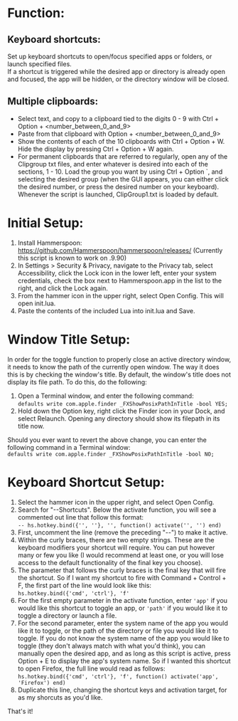 # Function:

##  Keyboard shortcuts:

Set up keyboard shortcuts to open/focus specified apps or folders, or launch specified files.<br>
If a shortcut is triggered while the desired app or directory is already open and focused, the app will be hidden, or the directory window will be closed.

##  Multiple clipboards:

*    Select text, and copy to a clipboard tied to the digits 0 - 9 with Ctrl + Option + <number_between_0_and_9>
*    Paste from that clipboard with Option + <number_between_0_and_9>
*    Show the contents of each of the 10 clipboards with Ctrl + Option + W. Hide the display by pressing Ctrl + Option + W again.
*    For permanent clipboards that are referred to regularly, open any of the Clipgroup txt files, and enter whatever is desired into each of the sections, 1 - 10. Load the group you want by using Ctrl + Option `, and selecting the desired group (when the GUI appears, you can either click the desired number, or press the desired number on your keyboard). Whenever the script is launched, ClipGroup1.txt is loaded by default.

# Initial Setup:

1. Install Hammerspoon: https://github.com/Hammerspoon/hammerspoon/releases/
(Currently this script is known to work on .9.90)
2. In Settings > Security & Privacy, navigate to the Privacy tab, select Accessibility, click the Lock icon in the lower left, enter your system credentials, check the box next to Hammerspoon.app in the list to the right, and click the Lock again.
3. From the hammer icon in the upper right, select Open Config. This will open init.lua.
4. Paste the contents of the included Lua into init.lua and Save.

# Window Title Setup:

In order for the toggle function to properly close an active directory window, it needs to know the path of the currently open window. The way it does this is by checking the window's title. By default, the window's title does not display its file path. To do this, do the following:

1. Open a Terminal window, and enter the following command:<br>
    `defaults write com.apple.finder _FXShowPosixPathInTitle -bool YES;`
2. Hold down the Option key, right click the Finder icon in your Dock, and select Relaunch.
Opening any directory should show its filepath in its title now.

Should you ever want to revert the above change, you can enter the following command in a Terminal window:<br>
    `defaults write com.apple.finder _FXShowPosixPathInTitle -bool NO;`

# Keyboard Shortcut Setup:

1. Select the hammer icon in the upper right, and select Open Config.
2. Search for "--Shortcuts". Below the activate function, you will see a commented out line that follow this format:<br>
    `-- hs.hotkey.bind({'', ''}, '', function() activate('', '') end)`
3. First, uncomment the line (remove the preceding "--") to make it active.
4. Within the curly braces, there are two empty strings. These are the keyboard modifiers your shortcut will require. You can put however many or few you like (I would recommend at least one, or you will lose access to the default functionality of the final key you choose).
5. The parameter that follows the curly braces is the final key that will fire the shortcut.
So if I want my shortcut to fire with Command + Control + F, the first part of the line would look like this:<br>
    `hs.hotkey.bind({'cmd', 'ctrl'}, 'f'`
6. For the first empty parameter in the activate function, enter `'app'` if you would like this shortcut to toggle an app, or `'path'` if you would like it to toggle a directory or launch a file.
7. For the second parameter, enter the system name of the app you would like it to toggle, or the path of the directory or file you would like it to toggle.
If you do not know the system name of the app you would like to toggle (they don't always match with what you'd think), you can manually open the desired app, and as long as this script is active, press Option + E to display the app's system name.
So if I wanted this shortcut to open Firefox, the full line would read as follows:<br>
    `hs.hotkey.bind({'cmd', 'ctrl'}, 'f', function() activate('app', 'Firefox') end)`
8. Duplicate this line, changing the shortcut keys and activation target, for as my shorcuts as you'd like.

That's it!